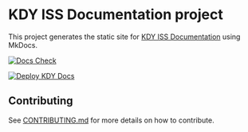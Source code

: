 # KDY ISS Documentation project

This project generates the static site for [KDY ISS
Documentation](https://x123.github.io/kdy-iss/) using MkDocs.

[![Docs Check](https://github.com/x123/kdy-iss/actions/workflows/check.yml/badge.svg)](https://github.com/x123/kdy-iss/actions/workflows/check.yml)

[![Deploy KDY Docs](https://github.com/x123/kdy-iss/actions/workflows/deploy.yml/badge.svg)](https://github.com/x123/kdy-iss/actions/workflows/deploy.yml)

## Contributing

See [CONTRIBUTING.md](CONTRIBUTING.md) for more details on how to contribute.
